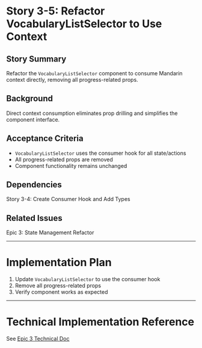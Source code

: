 # Story 3-5: Refactor VocabularyListSelector to Use Context

## Story Summary

Refactor the `VocabularyListSelector` component to consume Mandarin context directly, removing all progress-related props.

## Background

Direct context consumption eliminates prop drilling and simplifies the component interface.

## Acceptance Criteria

- `VocabularyListSelector` uses the consumer hook for all state/actions
- All progress-related props are removed
- Component functionality remains unchanged

## Dependencies

Story 3-4: Create Consumer Hook and Add Types

## Related Issues

Epic 3: State Management Refactor

---

# Implementation Plan

1. Update `VocabularyListSelector` to use the consumer hook
2. Remove all progress-related props
3. Verify component works as expected

---

# Technical Implementation Reference

See [Epic 3 Technical Doc](./README.md)
